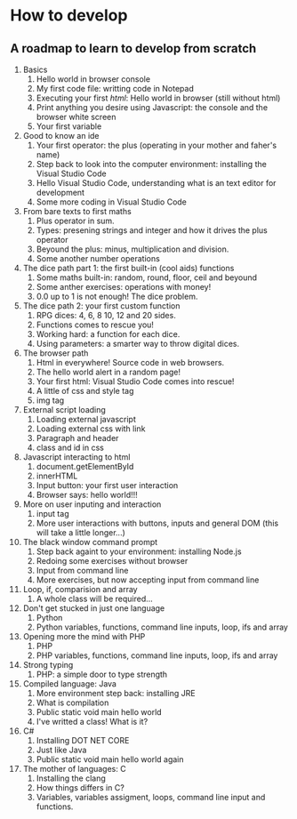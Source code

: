 # How to develop

## A roadmap to learn to develop from scratch

1. Basics
   1. Hello world in browser console
   1. My first code file: writting code in Notepad
   1. Executing your first *html*: Hello world in browser (still without html)
   1. Print anything you desire using Javascript: the console and the browser white screen
   1. Your first variable
2. Good to know an ide
   1. Your first operator: the plus (operating in your mother and faher's name)
   1. Step back to look into the computer environment: installing the Visual Studio Code
   1. Hello Visual Studio Code, understanding what is an text editor for development
   1. Some more coding in Visual Studio Code
3. From bare texts to first maths
   1. Plus operator in sum.
   1. Types: presening strings and integer and how it drives the plus operator
   1. Beyound the plus: minus, multiplication and division.
   1. Some another number operations
4. The dice path part 1: the first built-in (cool aids) functions
   1. Some maths built-in: random, round, floor, ceil and beyound
   1. Some anther exercises: operations with money!
   1. 0.0 up to 1 is not enough! The dice problem.
5. The dice path 2: your first custom function
   1. RPG dices: 4, 6, 8 10, 12 and 20 sides.
   2. Functions comes to rescue you!
   3. Working hard: a function for each dice.
   4. Using parameters: a smarter way to throw digital dices.
6. The browser path
   1. Html in everywhere! Source code in web browsers.
   1. The hello world alert in a random page!
   1. Your first html: Visual Studio Code comes into rescue!
   1. A little of css and style tag
   1. img tag
7. External script loading
   1. Loading external javascript
   1. Loading external css with link
   1. Paragraph and header
   1. class and id in css
8. Javascript interacting to html
    1. document.getElementById
    1. innerHTML
    1. Input button: your first user interaction
    1. Browser says: hello world!!!
9. More on user inputing and interaction
    1. input tag
    1. More user interactions with buttons, inputs and general DOM (this will take a little longer...)
10. The black window command prompt
    1. Step back againt to your environment: installing Node.js
    1. Redoing some exercises without browser
    1. Input from command line
    1. More exercises, but now accepting input from command line
11. Loop, if, comparision and array
    1. A whole class will be required...
12. Don't get stucked in just one language
    1. Python
    1. Python variables, functions, command line inputs, loop, ifs and array
13. Opening more the mind with PHP
    1. PHP
    1. PHP variables, functions, command line inputs, loop, ifs and array
14. Strong typing
    1. PHP: a simple door to type strength
15. Compiled language: Java
    1. More environment step back: installing JRE
    1. What is compilation
    1. Public static void main hello world
    1. I've writted a class! What is it?
16. C#
    1. Installing DOT NET CORE
    1. Just like Java
    1. Public static void main hello world again
17. The mother of languages: C
    1. Installing the clang
    1. How things differs in C?
    1. Variables, variables assigment, loops, command line input and functions.

